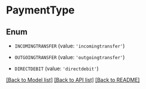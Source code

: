 # PaymentType


## Enum

* `INCOMINGTRANSFER` (value: `'incomingtransfer'`)

* `OUTGOINGTRANSFER` (value: `'outgoingtransfer'`)

* `DIRECTDEBIT` (value: `'directdebit'`)

[[Back to Model list]](../README.md#documentation-for-models) [[Back to API list]](../README.md#documentation-for-api-endpoints) [[Back to README]](../README.md)


